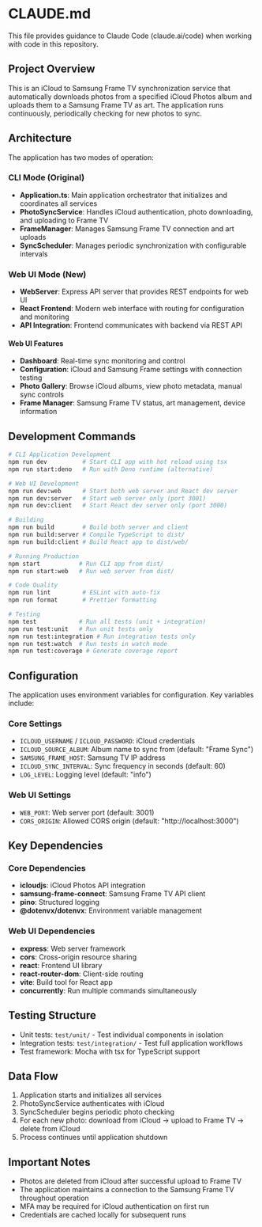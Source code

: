 # CLAUDE.md

This file provides guidance to Claude Code (claude.ai/code) when working with code in this repository.

## Project Overview

This is an iCloud to Samsung Frame TV synchronization service that automatically downloads photos from a specified iCloud Photos album and uploads them to a Samsung Frame TV as art. The application runs continuously, periodically checking for new photos to sync.

## Architecture

The application has two modes of operation:

### CLI Mode (Original)
- **Application.ts**: Main application orchestrator that initializes and coordinates all services
- **PhotoSyncService**: Handles iCloud authentication, photo downloading, and uploading to Frame TV
- **FrameManager**: Manages Samsung Frame TV connection and art uploads
- **SyncScheduler**: Manages periodic synchronization with configurable intervals

### Web UI Mode (New)
- **WebServer**: Express API server that provides REST endpoints for web UI
- **React Frontend**: Modern web interface with routing for configuration and monitoring
- **API Integration**: Frontend communicates with backend via REST API

#### Web UI Features
- **Dashboard**: Real-time sync monitoring and control
- **Configuration**: iCloud and Samsung Frame settings with connection testing
- **Photo Gallery**: Browse iCloud albums, view photo metadata, manual sync controls
- **Frame Manager**: Samsung Frame TV status, art management, device information

## Development Commands

```bash
# CLI Application Development
npm run dev          # Start CLI app with hot reload using tsx
npm run start:deno   # Run with Deno runtime (alternative)

# Web UI Development  
npm run dev:web      # Start both web server and React dev server
npm run dev:server   # Start web server only (port 3001)
npm run dev:client   # Start React dev server only (port 3000)

# Building
npm run build        # Build both server and client
npm run build:server # Compile TypeScript to dist/
npm run build:client # Build React app to dist/web/

# Running Production
npm start           # Run CLI app from dist/
npm run start:web   # Run web server from dist/

# Code Quality
npm run lint         # ESLint with auto-fix
npm run format       # Prettier formatting

# Testing
npm test            # Run all tests (unit + integration)
npm run test:unit   # Run unit tests only
npm run test:integration # Run integration tests only
npm run test:watch  # Run tests in watch mode
npm run test:coverage # Generate coverage report
```

## Configuration

The application uses environment variables for configuration. Key variables include:

### Core Settings
- `ICLOUD_USERNAME` / `ICLOUD_PASSWORD`: iCloud credentials
- `ICLOUD_SOURCE_ALBUM`: Album name to sync from (default: "Frame Sync")
- `SAMSUNG_FRAME_HOST`: Samsung TV IP address
- `ICLOUD_SYNC_INTERVAL`: Sync frequency in seconds (default: 60)
- `LOG_LEVEL`: Logging level (default: "info")

### Web UI Settings  
- `WEB_PORT`: Web server port (default: 3001)
- `CORS_ORIGIN`: Allowed CORS origin (default: "http://localhost:3000")

## Key Dependencies

### Core Dependencies
- **icloudjs**: iCloud Photos API integration
- **samsung-frame-connect**: Samsung Frame TV API client
- **pino**: Structured logging
- **@dotenvx/dotenvx**: Environment variable management

### Web UI Dependencies
- **express**: Web server framework
- **cors**: Cross-origin resource sharing
- **react**: Frontend UI library
- **react-router-dom**: Client-side routing
- **vite**: Build tool for React app
- **concurrently**: Run multiple commands simultaneously

## Testing Structure

- Unit tests: `test/unit/` - Test individual components in isolation
- Integration tests: `test/integration/` - Test full application workflows
- Test framework: Mocha with tsx for TypeScript support

## Data Flow

1. Application starts and initializes all services
2. PhotoSyncService authenticates with iCloud
3. SyncScheduler begins periodic photo checking
4. For each new photo: download from iCloud → upload to Frame TV → delete from iCloud
5. Process continues until application shutdown

## Important Notes

- Photos are deleted from iCloud after successful upload to Frame TV
- The application maintains a connection to the Samsung Frame TV throughout operation
- MFA may be required for iCloud authentication on first run
- Credentials are cached locally for subsequent runs